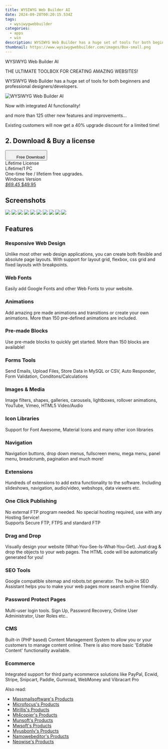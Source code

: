 ```yaml
---
title: WYSIWYG Web Builder AI
date: 2024-09-28T00:20:15.534Z
tags: 
  - wysiwygwebbuilder
categories: 
  - apps
  - win
description: WYSIWYG Web Builder has a huge set of tools for both beginners and professional designers/developers.
thumbnail: https://www.wysiwygwebbuilder.com/images/Box-small.png
---
```


WYSIWYG Web Builder AI

THE ULTIMATE TOOLBOX FOR CREATING AMAZING WEBSITES!

WYSIWYG Web Builder has a huge set of tools for both beginners and professional designers/developers.

![WYSIWYG Web Builder AI](https://www.wysiwygwebbuilder.com/images/Box-small.png)

Now with integrated AI functionality!

and more than 125 other new features and improvements...

Existing customers will now get a 40% upgrade discount for a limited time!

## 2. Download & Buy a license

<div class="mx-auto flex items-center justify-center space-x-4">
  <button 
  onclick="javascript:window.open('https://secure.2checkout.com/order/checkout.php?PRODS=4693605&QTY=1&AFFILIATE=108875&CART=1&CARD=1&DESIGN_TYPE=2', '_blank');
    window.open('https://www.wysiwygwebbuilder.com/webbuilder19x64.zip', '_blank');void(0);"
  class="flex flex-row font-bold rounded-lg text-lg w-48 h-16 bg-[#FF8014] text-[#ffffff] items-center justify-center p-2">
    <svg width="24px" height="24px" viewBox="0 0 24 24" xmlns="http://www.w3.org/2000/svg" color="#ffffff" fill="none" stroke="currentColor" stroke-width="3" stroke-linecap="round" stroke-linejoin="round"><path d="M4 16.9865V7.01353C4 6.71792 4.21531 6.46636 4.50737 6.42072L19.3074 4.10822C19.6713 4.05137 20 4.33273 20 4.70103V19.299C20 19.6673 19.6713 19.9486 19.3074 19.8918L4.50737 17.5793C4.21531 17.5336 4 17.2821 4 16.9865Z" stroke="#f8f7f7" stroke-width="1.5"></path><path d="M4 12H20" stroke="#f8f7f7" stroke-width="1.5"></path><path d="M10.5 5.5V18.5" stroke="#f8f7f7" stroke-width="1.5"></path></svg>
    <span class="font-medium mx-auto">Free Download</span>  
  </button>
</div>

<div class="mx-auto flex items-center justify-center">
  <div class="m-8 grid grid-cols-1 gap-6 xl:grid-cols-1">
    <div class="flex w-full flex-col rounded-2xl bg-[#ffffff] text-[#374151] shadow-xl xl:w-96">
      <div class="flex h-full flex-col p-8">
        <div class="pb-6 text-3xl font-bold">Lifetime License</div>
        <div class="pb-12 text-lg">
          Lifetime/1 PC
          <div class="text-xs">One-time fee / lifetiem free upgrades.</div>
          <div class="text-xs">Windows Version</div>
        </div>
        <div class="flex flex-col gap-3 text-base"></div>
        <div class="flex flex-grow"></div>
        <div class="flex pt-10">
          <a href="https://secure.2checkout.com/order/checkout.php?PRODS=4693605&QTY=1&AFFILIATE=108875&CART=1&CARD=1&DESIGN_TYPE=2" class="w-full transform cursor-pointer rounded-lg bg-[#7e22ce] p-3 text-center text-xl font-bold !text-[#ffffff] !no-underline transition-transform hover:bg-purple-800 active:scale-95"> 
           <em class="text-base line-through !text-[#c5c5c5]">$69.45</em>
            $49.95
          </a>
        </div>
      </div>
    </div>  
  </div>
</div>

## Screenshots

![](https://www.wysiwygwebbuilder.com/images/thumb_screenshot001.png)
![](https://www.wysiwygwebbuilder.com/images/thumb_screenshot002.png)
![](https://www.wysiwygwebbuilder.com/images/thumb_screenshot003.png)
![](https://www.wysiwygwebbuilder.com/images/thumb_screenshot004.png)
![](https://www.wysiwygwebbuilder.com/images/thumb_screenshot005.png)
![](https://www.wysiwygwebbuilder.com/images/thumb_screenshot006.png)
![](https://www.wysiwygwebbuilder.com/images/thumb_screenshot007.png)
![](https://www.wysiwygwebbuilder.com/images/thumb_screenshot008.png)
![](https://www.wysiwygwebbuilder.com/images/thumb_screenshot009.png)
![](https://www.wysiwygwebbuilder.com/images/thumb_screenshot0010.png)

## Features

### Responsive Web Design

Unlike most other web design applications, you can create both flexible and absolute page layouts. With support for layout grid, flexbox, css grid and fixed layouts with breakpoints.

### Web Fonts

Easily add Google Fonts and other Web Fonts to your website.

### Animations

Add amazing pre made animations and transitions or create your own animations. More than 150 pre-defined animations are included.

### Pre-made Blocks

Use pre-made blocks to quickly get started. More than 150 blocks are available!

### Forms Tools

Send Emails, Upload Files, Store Data in MySQL or CSV, Auto Responder, Form Validation, Conditons/Calculations

### Images & Media

Image filters, shapes, galleries, carousels, lightboxes, rollover animations, YouTube, Vimeo, HTML5 Video/Audio

### Icon Libraries

Support for Font Awesome, Material Icons and many other icon libraries

### Navigation

Navigation buttons, drop down menus, fullscreen menu, mega menu, panel menu, breadcrumb, pagination and much more!

### Extensions

Hundreds of extensions to add extra functionality to the software. Including slideshows, navigation, audio/video, webshops, data viewers etc.

### One Click Publishing

No external FTP program needed. No special hosting required, use with any Hosting Service!  
Supports Secure FTP, FTPS and standard FTP

### Drag and Drop

Visually design your website (What-You-See-Is-What-You-Get). Just drag & drop the objects to your web pages. The HTML code will be automatically generated for you!

### SEO Tools

Google compatible sitemap and robots.txt generator. The built-in SEO Assistant helps you to make your web pages more search engine friendly.  

### Password Protect Pages

Multi-user login tools. Sign Up, Password Recovery, Online User Administrator, User Roles etc..

### CMS

Built-in (PHP based) Content Management System to allow you or your customers to manage content online. There is also more basic 'Editable Content' functionality available.

### Ecommerce

Integrated support for third party ecommerce solutions like PayPal, Ecwid, Stripe, Snipcart, Paddle, Gumroad, WebMoney and Vibracart Pro

<ins class="adsbygoogle"
      style="display:block"
      data-ad-client="ca-pub-7571918770474297"
      data-ad-slot="8358498916"
      data-ad-format="auto"
      data-full-width-responsive="true"></ins>
    

<span class="atpl-alsoreadstyle">Also read:</span>
<div><ul>
<li><a href="https://tools.techidaily.com/massmailsoftware/products/"><u>Massmailsoftware's Products</u></a></li>
<li><a href="https://tools.techidaily.com/microfocus/products/"><u>Microfocus's Products</u></a></li>
<li><a href="https://tools.techidaily.com/mirillis/products/"><u>Mirillis's Products</u></a></li>
<li><a href="https://tools.techidaily.com/mt4copier/products/"><u>Mt4copier's Products</u></a></li>
<li><a href="https://tools.techidaily.com/munsoft/products/"><u>Munsoft's Products</u></a></li>
<li><a href="https://tools.techidaily.com/mwsoft/products/"><u>Mwsoft's Products</u></a></li>
<li><a href="https://tools.techidaily.com/myusbonly/products/"><u>Myusbonly's Products</u></a></li>
<li><a href="https://tools.techidaily.com/namowebeditor/products/"><u>Namowebeditor's Products</u></a></li>
<li><a href="https://tools.techidaily.com/neowise/products/"><u>Neowise's Products</u></a></li>
</ul></div>


